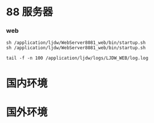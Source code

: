 # 88 服务器

### web

```shell
sh /application/ljdw/WebServer8081_web/bin/startup.sh
sh /application/ljdw/WebServer8081_web/bin/startup.sh

tail -f -n 100 /application/ljdw/logs/LJDW_WEB/log.log
```


# 国内环境


# 国外环境